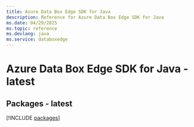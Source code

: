 ```yaml
---
title: Azure Data Box Edge SDK for Java
description: Reference for Azure Data Box Edge SDK for Java
ms.date: 04/29/2025
ms.topic: reference
ms.devlang: java
ms.service: databoxedge
---
```

# Azure Data Box Edge SDK for Java - latest
## Packages - latest
[!INCLUDE [packages](data-box-edge-index.md)]
